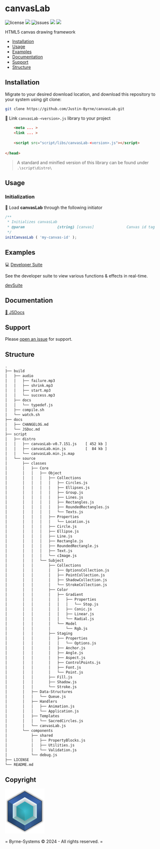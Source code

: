 # canvasLab

![license](https://img.shields.io/github/license/Justin-Byrne/canvasLab?style=flat-square)
<img src="https://img.shields.io/badge/Chrome-128.0.6613.84-yellow?style=flat-square&logo=googlechrome&logoColor=white" />
![issues](https://img.shields.io/github/issues/Justin-Byrne/canvasLab?style=flat-square)
<img src="https://img.shields.io/badge/Version-0.7.151-navy?style=flat-square" />
<img src="https://img.shields.io/github/languages/code-size/Justin-Byrne/canvasLab?style=flat-square" />

HTML5 canvas drawing framework

- [Installation](#installation)
- [Usage](#usage)
- [Examples](#examples)
- [Documentation](#documentation)
- [Support](#support)
- [Structure](#structure)

## Installation

Migrate to your desired download location, and download this repository to your system using git clone:

```sh
git clone https://github.com/Justin-Byrne/canvasLab.git
```

:paperclip: Link `canvasLab-<version>.js` library to your project

```html
    <meta ... >
    <link ... >

    <script src="script/libs/canvasLab-<version>.js"></script>

</head>
```

> A standard and minified version of this library can be found under `.\script\distro\`

## Usage

### Initialization

:truck: Load **canvasLab** through the following initiator

```javascript
/**
 * Initializes canvasLab
 * @param               {string} [canvas]               Canvas id tag
 */
initCanvasLab ( 'my-canvas-id' );
```

## Examples

:computer: [Developer Suite](https://byrne-systems.com/portal/canvasLab/devSuite/index.html)

See the developer suite to view various functions & effects in real-time.

[devSuite](https://github.com/user-attachments/assets/233f97d5-6df5-434b-bcb8-a01d26eda0c2)

## Documentation

[:book: JSDocs](https://byrne-systems.com/portal/canvasLab/docs/JSDoc/index.html)


## Support

Please [open an issue](https://github.com/Justin-Byrne/canvasLab/issues/new) for support.

## Structure

```
.
├── build
│   ├── audio
│   │   ├── failure.mp3
│   │   ├── shrink.mp3
│   │   ├── start.mp3
│   │   └── success.mp3
│   ├── docs
│   │   └── typedef.js
│   ├── compile.sh
│   └── watch.sh
├── docs
│   ├── CHANGELOG.md
│   └── JSDoc.md
├── script
│   ├── distro
│   │   ├── canvasLab-v0.7.151.js    [ 452 kb ]
│   │   ├── canvasLab.min.js         [  84 kb ]
│   │   └── canvasLab.min.js.map
│   └── source
│       ├── classes
│       │   ├── Core
│       │   │   ├── Object
│       │   │   │   ├── Collections
│       │   │   │   │   ├── Circles.js
│       │   │   │   │   ├── Ellipses.js
│       │   │   │   │   ├── Group.js
│       │   │   │   │   ├── Lines.js
│       │   │   │   │   ├── Rectangles.js
│       │   │   │   │   ├── RoundedRectangles.js
│       │   │   │   │   └── Texts.js
│       │   │   │   ├── Properties
│       │   │   │   │   └── Location.js
│       │   │   │   ├── Circle.js
│       │   │   │   ├── Ellipse.js
│       │   │   │   ├── Line.js
│       │   │   │   ├── Rectangle.js
│       │   │   │   ├── RoundedRectangle.js
│       │   │   │   ├── Text.js
│       │   │   │   └── cImage.js
│       │   │   └── Subject
│       │   │       ├── Collections
│       │   │       │   ├── OptionsCollection.js
│       │   │       │   ├── PointCollection.js
│       │   │       │   ├── ShadowCollection.js
│       │   │       │   └── StrokeCollection.js
│       │   │       ├── Color
│       │   │       │   ├── Gradient
│       │   │       │   │   ├── Properties
│       │   │       │   │   │   └── Stop.js
│       │   │       │   │   ├── Conic.js
│       │   │       │   │   ├── Linear.js
│       │   │       │   │   └── Radial.js
│       │   │       │   └── Model
│       │   │       │       └── Rgb.js
│       │   │       ├── Staging
│       │   │       │   ├── Properties
│       │   │       │   │   └── Options.js
│       │   │       │   ├── Anchor.js
│       │   │       │   ├── Angle.js
│       │   │       │   ├── Aspect.js
│       │   │       │   ├── ControlPoints.js
│       │   │       │   ├── Font.js
│       │   │       │   └── Point.js
│       │   │       ├── Fill.js
│       │   │       ├── Shadow.js
│       │   │       └── Stroke.js
│       │   ├── Data-Structures
│       │   │   └── Queue.js
│       │   ├── Handlers
│       │   │   ├── Animation.js
│       │   │   └── Application.js
│       │   ├── Templates
│       │   │   └── SacredCircles.js
│       │   └── canvasLab.js
│       └── components
│           ├── shared
│           │   ├── PropertyBlocks.js
│           │   ├── Utilities.js
│           │   └── Validation.js
│           └── debug.js
├── LICENSE
└── README.md
```
 
## Copyright

![Byrne-Systems](https://github.com/Justin-Byrne/canvasLab/blob/main/images/cube_sm.png)

= Byrne-Systems © 2024 - All rights reserved. =
